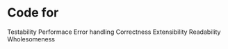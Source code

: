 # Code for

Testability
Performace
Error handling
Correctness
Extensibility
Readability
Wholesomeness

